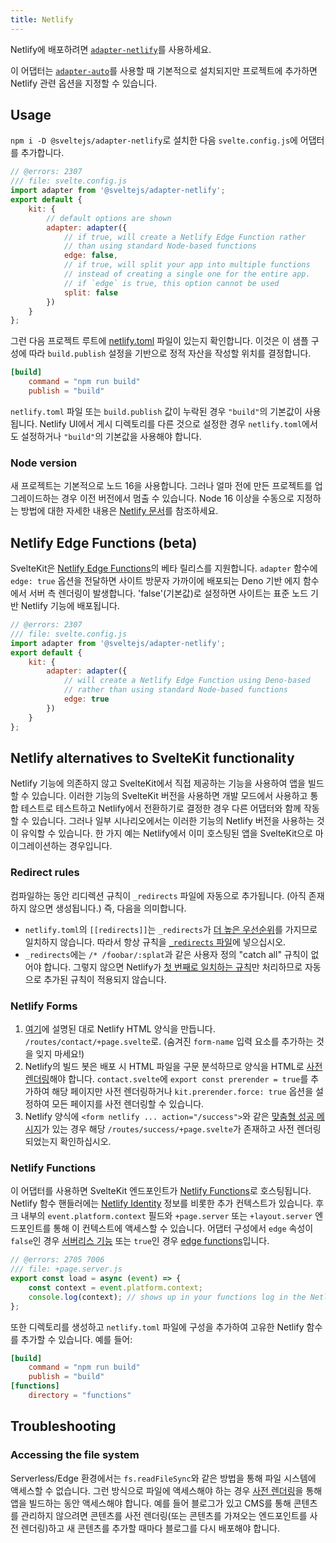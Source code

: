 ```yaml
---
title: Netlify
---
```


Netlify에 배포하려면 [`adapter-netlify`](https://github.com/sveltejs/kit/tree/master/packages/adapter-netlify)를 사용하세요.

이 어댑터는 [`adapter-auto`](/docs/adapter-auto)를 사용할 때 기본적으로 설치되지만 프로젝트에 추가하면 Netlify 관련 옵션을 지정할 수 있습니다.

## Usage

`npm i -D @sveltejs/adapter-netlify`로 설치한 다음 `svelte.config.js`에 어댑터를 추가합니다.

```js
// @errors: 2307
/// file: svelte.config.js
import adapter from '@sveltejs/adapter-netlify';
export default {
	kit: {
		// default options are shown
		adapter: adapter({
			// if true, will create a Netlify Edge Function rather
			// than using standard Node-based functions
			edge: false,
			// if true, will split your app into multiple functions
			// instead of creating a single one for the entire app.
			// if `edge` is true, this option cannot be used
			split: false
		})
	}
};
```

그런 다음 프로젝트 루트에 [netlify.toml](https://docs.netlify.com/configure-builds/file-based-configuration) 파일이 있는지 확인합니다. 이것은 이 샘플 구성에 따라 `build.publish` 설정을 기반으로 정적 자산을 작성할 위치를 결정합니다.

```toml
[build]
	command = "npm run build"
	publish = "build"
```

`netlify.toml` 파일 또는 `build.publish` 값이 누락된 경우 `"build"`의 기본값이 사용됩니다. Netlify UI에서 게시 디렉토리를 다른 것으로 설정한 경우 `netlify.toml`에서도 설정하거나 `"build"`의 기본값을 사용해야 합니다.

### Node version

새 프로젝트는 기본적으로 노드 16을 사용합니다. 그러나 얼마 전에 만든 프로젝트를 업그레이드하는 경우 이전 버전에서 멈출 수 있습니다. Node 16 이상을 수동으로 지정하는 방법에 대한 자세한 내용은 [Netlify 문서](https://docs.netlify.com/configure-builds/manage-dependencies/#node-js-and-javascript)를 참조하세요.

## Netlify Edge Functions (beta)

SvelteKit은 [Netlify Edge Functions](https://docs.netlify.com/netlify-labs/experimental-features/edge-functions/)의 베타 릴리스를 지원합니다. `adapter` 함수에 `edge: true` 옵션을 전달하면 사이트 방문자 가까이에 배포되는 Deno 기반 에지 함수에서 서버 측 렌더링이 발생합니다. 'false'(기본값)로 설정하면 사이트는 표준 노드 기반 Netlify 기능에 배포됩니다.

```js
// @errors: 2307
/// file: svelte.config.js
import adapter from '@sveltejs/adapter-netlify';
export default {
	kit: {
		adapter: adapter({
			// will create a Netlify Edge Function using Deno-based
			// rather than using standard Node-based functions
			edge: true
		})
	}
};
```

## Netlify alternatives to SvelteKit functionality

Netlify 기능에 의존하지 않고 SvelteKit에서 직접 제공하는 기능을 사용하여 앱을 빌드할 수 있습니다. 이러한 기능의 SvelteKit 버전을 사용하면 개발 모드에서 사용하고 통합 테스트로 테스트하고 Netlify에서 전환하기로 결정한 경우 다른 어댑터와 함께 작동할 수 있습니다. 그러나 일부 시나리오에서는 이러한 기능의 Netlify 버전을 사용하는 것이 유익할 수 있습니다. 한 가지 예는 Netlify에서 이미 호스팅된 앱을 SvelteKit으로 마이그레이션하는 경우입니다.

### Redirect rules

컴파일하는 동안 리디렉션 규칙이 `_redirects` 파일에 자동으로 추가됩니다. (아직 존재하지 않으면 생성됩니다.) 즉, 다음을 의미합니다.

- `netlify.toml`의 `[[redirects]]`는 `_redirects`가 [더 높은 우선순위](https://docs.netlify.com/routing/redirects/#rule-processing-order)를 가지므로 일치하지 않습니다. 따라서 항상 규칙을 [`_redirects` 파일](https://docs.netlify.com/routing/redirects/#syntax-for-the-redirects-file)에 넣으십시오.
- `_redirects`에는 `/* /foobar/:splat`과 같은 사용자 정의 "catch all" 규칙이 없어야 합니다. 그렇지 않으면 Netlify가 [첫 번째로 일치하는 규칙](https://docs.netlify.com/routing/redirects/#rule-processing-order)만 처리하므로 자동으로 추가된 규칙이 적용되지 않습니다.

### Netlify Forms

1. [여기](https://docs.netlify.com/forms/setup/#html-forms)에 설명된 대로 Netlify HTML 양식을 만듭니다. `/routes/contact/+page.svelte`로. (숨겨진 `form-name` 입력 요소를 추가하는 것을 잊지 마세요!)
2. Netlify의 빌드 봇은 배포 시 HTML 파일을 구문 분석하므로 양식을 HTML로 [사전 렌더링](https://kit.svelte.dev/docs/page-options#prerender)해야 합니다. `contact.svelte`에 `export const prerender = true`를 추가하여 해당 페이지만 사전 렌더링하거나 `kit.prerender.force: true` 옵션을 설정하여 모든 페이지를 사전 렌더링할 수 있습니다.
3. Netlify 양식에 `<form netlify ... action="/success">`와 같은 [맞춤형 성공 메시지](https://docs.netlify.com/forms/setup/#success-messages)가 있는 경우 해당 `/routes/success/+page.svelte`가 존재하고 사전 렌더링되었는지 확인하십시오.

### Netlify Functions

이 어댑터를 사용하면 SvelteKit 엔드포인트가 [Netlify Functions](https://docs.netlify.com/functions/overview/)로 호스팅됩니다. Netlify 함수 핸들러에는 [Netlify Identity](https://docs.netlify.com/visitor-access/identity/) 정보를 비롯한 추가 컨텍스트가 있습니다. 후크 내부의 `event.platform.context` 필드와 `+page.server` 또는 `+layout.server` 엔드포인트를 통해 이 컨텍스트에 액세스할 수 있습니다. 어댑터 구성에서 `edge` 속성이 `false`인 경우 [서버리스 기능](https://docs.netlify.com/functions/overview/) 또는 `true`인 경우 [edge functions](https://docs.netlify.com/edge-functions/overview/#app)입니다.

```js
// @errors: 2705 7006
/// file: +page.server.js
export const load = async (event) => {
	const context = event.platform.context;
	console.log(context); // shows up in your functions log in the Netlify app
};
```

또한 디렉토리를 생성하고 `netlify.toml` 파일에 구성을 추가하여 고유한 Netlify 함수를 추가할 수 있습니다. 예를 들어:

```toml
[build]
	command = "npm run build"
	publish = "build"
[functions]
	directory = "functions"
```

## Troubleshooting

### Accessing the file system

Serverless/Edge 환경에서는 `fs.readFileSync`와 같은 방법을 통해 파일 시스템에 액세스할 수 없습니다. 그런 방식으로 파일에 액세스해야 하는 경우 [사전 렌더링](https://kit.svelte.dev/docs/page-options#prerender)을 통해 앱을 빌드하는 동안 액세스해야 합니다. 예를 들어 블로그가 있고 CMS를 통해 콘텐츠를 관리하지 않으려면 콘텐츠를 사전 렌더링(또는 콘텐츠를 가져오는 엔드포인트를 사전 렌더링)하고 새 콘텐츠를 추가할 때마다 블로그를 다시 배포해야 합니다.